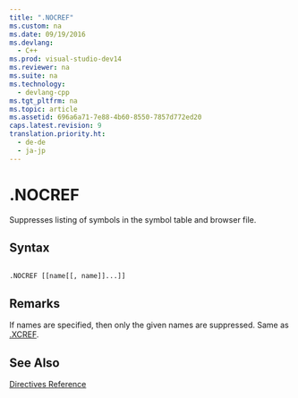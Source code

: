 ```yaml
---
title: ".NOCREF"
ms.custom: na
ms.date: 09/19/2016
ms.devlang: 
  - C++
ms.prod: visual-studio-dev14
ms.reviewer: na
ms.suite: na
ms.technology: 
  - devlang-cpp
ms.tgt_pltfrm: na
ms.topic: article
ms.assetid: 696a6a71-7e88-4b60-8550-7857d772ed20
caps.latest.revision: 9
translation.priority.ht: 
  - de-de
  - ja-jp
---
```

# .NOCREF
Suppresses listing of symbols in the symbol table and browser file.  
  
## Syntax  
  
```  
  
.NOCREF [[name[[, name]]...]]  
```  
  
## Remarks  
 If names are specified, then only the given names are suppressed. Same as [.XCREF](../vs140/.XCREF.md).  
  
## See Also  
 [Directives Reference](../vs140/Directives-Reference.md)